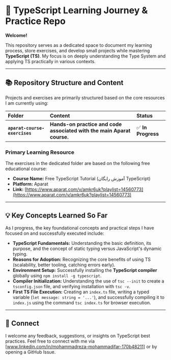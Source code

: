 # 🚀 TypeScript Learning Journey & Practice Repo

**Welcome!**

This repository serves as a dedicated space to document my learning process, store exercises, and develop small projects while mastering **TypeScript (TS)**. My focus is on deeply understanding the Type System and applying TS practically in various contexts.

---

## 📚 Repository Structure and Content

Projects and exercises are primarily structured based on the core resources I am currently using:

| Folder | Content | Status |
| :--- | :--- | :--- |
| **`aparat-course-exercises`** | **Hands-on practice and code associated with the main Aparat course.** | ✅ **In Progress** |

### **Primary Learning Resource**

The exercises in the dedicated folder are based on the following free educational course:

* **Course Name:** Free TypeScript Tutorial (آموزش رایگان TypeScript)
* **Platform:** Aparat
* **Link:** [https://www.aparat.com/v/amkr6uk?playlist=14560773](https://www.aparat.com/v/amkr6uk?playlist=14560773)

---

## 💡 Key Concepts Learned So Far

As I progress, the key foundational concepts and practical steps I have focused on and successfully executed include:

-   **TypeScript Fundamentals:** Understanding the basic definition, its purpose, and the concept of static typing versus JavaScript's dynamic typing.
-   **Reasons for Adoption:** Recognizing the core benefits of using TS (scalability, better tooling, catching errors early).
-   **Environment Setup:** Successfully installing the **TypeScript compiler** globally using `npm install -g typescript`.
-   **Compiler Initialization:** Understanding the use of `tsc --init` to create a `tsconfig.json` file, and verifying installation with `tsc -v`.
-   **First TS File Execution:** Creating an `index.ts` file, writing a typed variable (`let message: string = '...'`), and successfully compiling it to `index.js` using the command `tsc index.ts` for browser execution.


---

## 🤝 Connect

I welcome any feedback, suggestions, or insights on TypeScript best practices. Feel free to connect with me via [www.linkedin.com/in/mohammadreza-mohammadifar-170b48211] or by opening a GitHub Issue.
